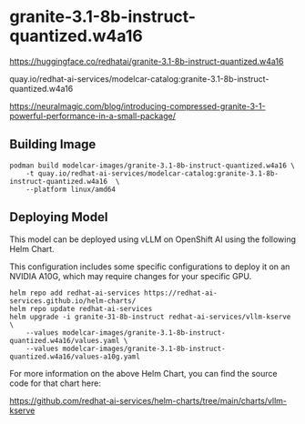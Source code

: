 # granite-3.1-8b-instruct-quantized.w4a16

https://huggingface.co/redhatai/granite-3.1-8b-instruct-quantized.w4a16

quay.io/redhat-ai-services/modelcar-catalog:granite-3.1-8b-instruct-quantized.w4a16

https://neuralmagic.com/blog/introducing-compressed-granite-3-1-powerful-performance-in-a-small-package/

## Building Image

```
podman build modelcar-images/granite-3.1-8b-instruct-quantized.w4a16 \
    -t quay.io/redhat-ai-services/modelcar-catalog:granite-3.1-8b-instruct-quantized.w4a16  \
    --platform linux/amd64
```

## Deploying Model

This model can be deployed using vLLM on OpenShift AI using the following Helm Chart.

This configuration includes some specific configurations to deploy it on an NVIDIA A10G, which may require changes for your specific GPU.

```
helm repo add redhat-ai-services https://redhat-ai-services.github.io/helm-charts/
helm repo update redhat-ai-services
helm upgrade -i granite-31-8b-instruct redhat-ai-services/vllm-kserve \
    --values modelcar-images/granite-3.1-8b-instruct-quantized.w4a16/values.yaml \
    --values modelcar-images/granite-3.1-8b-instruct-quantized.w4a16/values-a10g.yaml
```

For more information on the above Helm Chart, you can find the source code for that chart here:

https://github.com/redhat-ai-services/helm-charts/tree/main/charts/vllm-kserve
